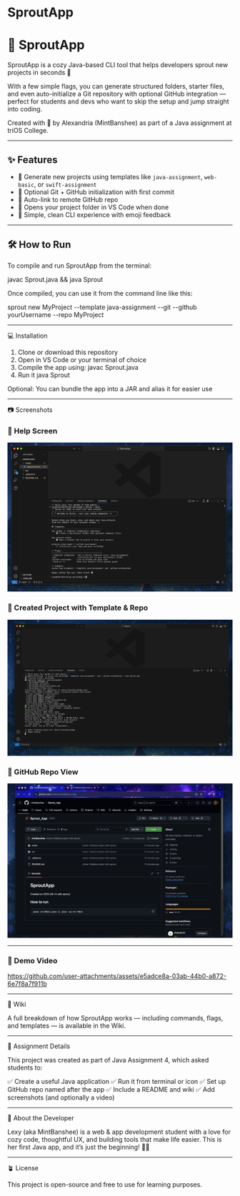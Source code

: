 # SproutApp

# 🌱 SproutApp

SproutApp is a cozy Java-based CLI tool that helps developers sprout new projects in seconds 🌱

With a few simple flags, you can generate structured folders, starter files, and even auto-initialize a Git repository with optional GitHub integration — perfect for students and devs who want to skip the setup and jump straight into coding.

Created with 🌿 by Alexandria (MintBanshee) as part of a Java assignment at triOS College.

---

## ✨ Features

- 📁 Generate new projects using templates like `java-assignment`, `web-basic`, or `swift-assignment`
- 🌱 Optional Git + GitHub initialization with first commit
- 🔗 Auto-link to remote GitHub repo
- 📂 Opens your project folder in VS Code when done
- 🎯 Simple, clean CLI experience with emoji feedback

---

## 🛠️ How to Run

To compile and run SproutApp from the terminal:

javac Sprout.java && java Sprout

Once compiled, you can use it from the command line like this:

sprout new MyProject --template java-assignment --git --github yourUsername --repo MyProject

---

💻 Installation

1. Clone or download this repository
2. Open in VS Code or your terminal of choice
3. Compile the app using:
  javac Sprout.java
4. Run it
  java Sprout

Optional: You can bundle the app into a JAR and alias it for easier use

---

📷 Screenshots

### 🌱 Help Screen
![Sprout Help](assets/Sprout_Help.png)

### 🌱 Created Project with Template & Repo
![Sprout Template and Repo](assets/Sprout_Template_and_Repo.png)

### 🌱 GitHub Repo View
![Sprout Repo](assets/Sprout_Repo.png)

---

### 🎥 Demo Video

https://github.com/user-attachments/assets/e5adce8a-03ab-44b0-a872-6e7f8a7f911b

---

📖 Wiki

A full breakdown of how SproutApp works — including commands, flags, and templates — is available in the Wiki.

---

🧠 Assignment Details

This project was created as part of Java Assignment 4, which asked students to:

✅ Create a useful Java application
✅ Run it from terminal or icon
✅ Set up GitHub repo named after the app
✅ Include a README and wiki
✅ Add screenshots (and optionally a video)

---

🌸 About the Developer

Lexy (aka MintBanshee) is a web & app development student with a love for cozy code, thoughtful UX, and building tools that make life easier. This is her first Java app, and it’s just the beginning! 🌿✨

---

🪴 License

This project is open-source and free to use for learning purposes.
